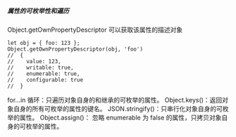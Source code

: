 ##### 属性的可枚举性和遍历

Object.getOwnPropertyDescriptor 可以获取该属性的描述对象

```
let obj = { foo: 123 };
Object.getOwnPropertyDescriptor(obj, 'foo')
//  {
//    value: 123,
//    writable: true,
//    enumerable: true,
//    configurable: true
//  }
```

for...in 循环：只遍历对象自身的和继承的可枚举的属性。
Object.keys()：返回对象自身的所有可枚举的属性的键名。
JSON.stringify()：只串行化对象自身的可枚举的属性。
Object.assign()： 忽略 enumerable 为 false 的属性，只拷贝对象自身的可枚举的属性。
